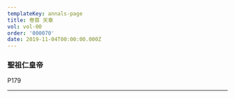 ```yaml
---
templateKey: annals-page
title: 卷首 天章
vol: vol-00
order: '000070'
date: 2019-11-04T00:00:00.000Z
---
```


### 聖祖仁皇帝

P179

---

